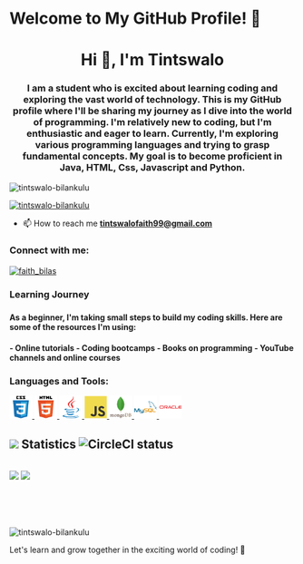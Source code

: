 # Welcome to My GitHub Profile! 👋

<h1 align="center">Hi 👋, I'm Tintswalo</h1>
<h3 align="center">I am a student who is excited about learning coding and exploring the vast world of technology. This is my GitHub profile where I'll be sharing my journey as I dive into the world of programming. I'm relatively new to coding, but I'm enthusiastic and eager to learn. Currently, I'm exploring various programming languages and trying to grasp fundamental concepts. My goal is to become proficient in Java, HTML, Css, Javascript and Python.</h3>

<p align="left"> <img src="https://komarev.com/ghpvc/?username=tintswalo-bilankulu&label=Profile%20views&color=0e75b6&style=flat" alt="tintswalo-bilankulu" /> </p>

<p align="left"> <a href="https://github.com/ryo-ma/github-profile-trophy"><img src="https://github-profile-trophy.vercel.app/?username=tintswalo-bilankulu" alt="tintswalo-bilankulu" /></a> </p>

- 📫 How to reach me **tintswalofaith99@gmail.com**

<h3 align="left">Connect with me:</h3>
<p align="left">
<a href="https://instagram.com/faith_bilas" target="blank"><img align="center" src="https://raw.githubusercontent.com/rahuldkjain/github-profile-readme-generator/master/src/images/icons/Social/instagram.svg" alt="faith_bilas" height="30" width="40" /></a>
</p>

<h3 align="left"> Learning Journey<h3>
<h4 align="left"> As a beginner, I'm taking small steps to build my coding skills. Here are some of the resources I'm using:<h4>
<p align="left">
<lu>- Online tutorials</lu>
<lu>- Coding bootcamps</lu>
<lu>- Books on programming</lu>
<lu>- YouTube channels and online courses</lu>
</p>

<h3 align="left">Languages and Tools:</h3>
<p align="left"> <a href="https://www.w3schools.com/css/" target="_blank" rel="noreferrer"> <img src="https://raw.githubusercontent.com/devicons/devicon/master/icons/css3/css3-original-wordmark.svg" alt="css3" width="40" height="40"/> </a> <a href="https://www.w3.org/html/" target="_blank" rel="noreferrer"> <img src="https://raw.githubusercontent.com/devicons/devicon/master/icons/html5/html5-original-wordmark.svg" alt="html5" width="40" height="40"/> </a> <a href="https://www.java.com" target="_blank" rel="noreferrer"> <img src="https://raw.githubusercontent.com/devicons/devicon/master/icons/java/java-original.svg" alt="java" width="40" height="40"/> </a> <a href="https://developer.mozilla.org/en-US/docs/Web/JavaScript" target="_blank" rel="noreferrer"> <img src="https://raw.githubusercontent.com/devicons/devicon/master/icons/javascript/javascript-original.svg" alt="javascript" width="40" height="40"/> </a> <a href="https://www.mongodb.com/" target="_blank" rel="noreferrer"> <img src="https://raw.githubusercontent.com/devicons/devicon/master/icons/mongodb/mongodb-original-wordmark.svg" alt="mongodb" width="40" height="40"/> </a> <a href="https://www.mysql.com/" target="_blank" rel="noreferrer"> <img src="https://raw.githubusercontent.com/devicons/devicon/master/icons/mysql/mysql-original-wordmark.svg" alt="mysql" width="40" height="40"/> </a> <a href="https://www.oracle.com/" target="_blank" rel="noreferrer"> <img src="https://raw.githubusercontent.com/devicons/devicon/master/icons/oracle/oracle-original.svg" alt="oracle" width="40" height="40"/> </a> </p>

## <img src="https://media.giphy.com/media/iY8CRBdQXODJSCERIr/giphy.gif" width="40"> Statistics ![CircleCI status](https://circleci.com/gh/CircleCI-Public/shellcheck-orb.svg "CircleCI status")

<br>
<a href="https://github.com/tintswalo-bilankulu" target="_blank"><img height="170em" src="https://github-readme-stats.vercel.app/api?username=tintswalo-bilankulu&show_icons=true&bg_color=00000000&hide_border=true&hide_title=true&alt="GitHub statistics"></a>
<a href="https://github.com/tintswalo-bilankulu" target="_blank" target="_blank"><img height="170em" src="https://github-readme-stats.vercel.app/api/top-langs/?username=tintswalo-bilankulu&langs_count=8&layout=compact&bg_color=00000000&hide_border=true&hide_title=true&hide=shaderlab"></a>


</br></br>
<img src="https://media.tenor.com/zhIZszouG8QAAAAi/line-divider.gif" width="100%" height="2px"  />


<p><img align="center" src="https://github-readme-streak-stats.herokuapp.com/?user=tintswalo-bilankulu&" alt="tintswalo-bilankulu" /></p>

Let's learn and grow together in the exciting world of coding! 🚀

<!---
Tintswalo-Bilankulu/Tintswalo-Bilankulu is a ✨ special ✨ repository because its `README.md` (this file) appears on your GitHub profile.
You can click the Preview link to take a look at your changes.
--->


